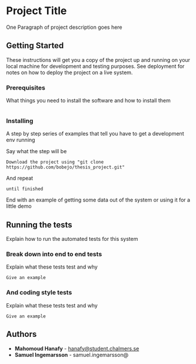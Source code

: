 # Project Title

One Paragraph of project description goes here

## Getting Started

These instructions will get you a copy of the project up and running on your local machine for development and testing purposes. See deployment for notes on how to deploy the project on a live system.

### Prerequisites

What things you need to install the software and how to install them

```

```

### Installing

A step by step series of examples that tell you have to get a development env running

Say what the step will be

```
Download the project using "git clone https://github.com/bobejo/thesis_project.git"
```

And repeat

```
until finished
```

End with an example of getting some data out of the system or using it for a little demo

## Running the tests

Explain how to run the automated tests for this system

### Break down into end to end tests

Explain what these tests test and why

```
Give an example
```

### And coding style tests

Explain what these tests test and why

```
Give an example
```

## Authors

* **Mahomoud Hanafy** - hanafy@student.chalmers.se
* **Samuel Ingemarsson** - samuel.ingemarsson@<gmail class="com"></gmail>	

